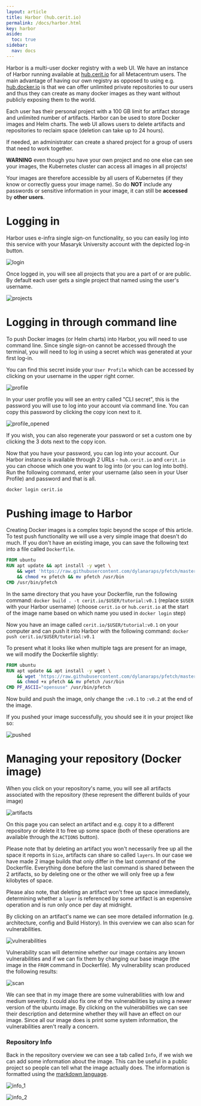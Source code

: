 ```yaml
---
layout: article
title: Harbor (hub.cerit.io)
permalink: /docs/harbor.html
key: harbor
aside:
  toc: true
sidebar:
  nav: docs
---
```

Harbor is a multi-user docker registry with a web UI. We have an instance
of Harbor running available at [hub.cerit.io](https://hub.cerit.io) for all
Metacentrum users. The main advantage of having our own registry as
opposed to using e.g. [hub.docker.io](https://hub.docker.io) is that
we can offer unlimited private repositories to our users and thus they can
create as many docker images as they want without publicly exposing them to
the world.

Each user has their personal project with a 100 GB limit for artifact
storage and unlimited number of artifacts. Harbor can be used to store
Docker images and Helm charts. The web UI allows users to delete artifacts
and repositories to reclaim space (deletion can take up to 24 hours).

If needed, an administrator can create a shared project for a group of
users that need to work together. 

**WARNING** even though you have your own project and no one else can see
your images, the Kubernetes cluster can access all images in all projects!

Your images are therefore accessible by all users of Kubernetes (if they
know or correctly guess your image name). So do **NOT** include any
passwords or sensitive information in your image, it can still be 
**accessed** by **other users**.

# Logging in

Harbor uses e-infra single sign-on functionality, so you can easily log
into this service with your Masaryk University account with the depicted
log-in button.

![login](harbor/log_in.png)

Once logged in, you will see all projects that you are a part of or are public. By default each user gets a single project that named using the user's username.

![projects](harbor/projects.png)

# Logging in through command line

To push Docker images (or Helm charts) into Harbor, you will need to use
command line. Since single sign-on cannot be accessed through the
terminal, you will need to log in using a secret which was generated at
your first log-in.

You can find this secret inside your `User Profile` which can be accessed by clicking on your username in the upper right corner.

![profile](harbor/profile.png)

In your user profile you will see an entry called "CLI secret", this is
the password you will use to log into your account via command line.
You can copy this password by clicking the copy icon next to it.

![profile_opened](harbor/profile_opened.png)

If you wish, you can also regenerate your password or set a custom one by clicking the 3 dots next to the copy icon.

Now that you have your password, you can log into your account. Our Harbor
instance is available through 2 URLs - `hub.cerit.io` and `cerit.io` you
can choose which one you want to log into (or you can log into both). Run
the following command, enter your username (also seen in your User Profile) and password and that is all.

```bash
docker login cerit.io
```

# Pushing image to Harbor

Creating Docker images is a complex topic beyond the scope of this article.
To test push functionality we will use a very simple image that doesn't do
much. If you don't have an existing image, you can save the following text
into a file called `Dockerfile`.

```Dockerfile
FROM ubuntu
RUN apt update && apt install -y wget \
    && wget 'https://raw.githubusercontent.com/dylanaraps/pfetch/master/pfetch' \
    && chmod +x pfetch && mv pfetch /usr/bin
CMD /usr/bin/pfetch
```

In the same directory that you have your Dockerfile, run the following
command: `docker build . -t cerit.io/$USER/tutorial:v0.1` (replace `$USER`
with your Harbor username) (choose `cerit.io` or `hub.cerit.io` at the
start of the image name based on which name you used in `docker login`
step)

Now you have an image called `cerit.io/$USER/tutorial:v0.1` on your
computer and can push it into Harbor with the following command:
`docker push cerit.io/$USER/tutorial:v0.1`

To present what it looks like when multiple tags are present for an image,
we will modify the Dockerfile slightly:

```Dockerfile
FROM ubuntu
RUN apt update && apt install -y wget \
    && wget 'https://raw.githubusercontent.com/dylanaraps/pfetch/master/pfetch' \
    && chmod +x pfetch && mv pfetch /usr/bin
CMD PF_ASCII="opensuse" /usr/bin/pfetch
```

Now build and push the image, only change the `:v0.1` to `:v0.2` at the end of the image.

If you pushed your image successfully, you should see it in your project like so:

![pushed](harbor/pushed.png)

# Managing your repository (Docker image)

When you click on your repository's name, you will see all artifacts
associated with the repository (these represent the different builds of
your image)

![artifacts](harbor/artifacts.png)

On this page you can select an artifact and e.g. copy it to a different
repository or delete it to free up some space (both of these operations
are available through the `ACTIONS` button).

Please note that by deleting an artifact you won't necessarily free up all
the space it reports in `Size`, artifacts can share so called `layers`. In our case we have made 2 image builds that only differ in the last command
of the Dockerfile. Everything done before the last command is shared
between the 2 artifacts, so by deleting one or the other we will only free
up a few kilobytes of space.

Please also note, that deleting an artifact won't free up space immediately,
determining whether a `layer` is referenced by some artifact is an
expensive operation and is run only once per day at midnight.

By clicking on an artifact's name we can see more detailed information
(e.g. architecture, config and Build History). In this overview we can also scan for vulnerabilities.

![vulnerabilities](harbor/vulnerabilities.png)

Vulnerability scan will determine whether our image contains any known
vulnerabilities and if we can fix them by changing our base image (the image in the `FROM` command in Dockerfile). My vulnerability scan produced the following results:

![scan](harbor/scan.png)

We can see that in my image there are some vulnerabilities with low and
medium severity. I could also fix one of the vulnerabilities by using
a newer version of the ubuntu image. By clicking on the vulnerabilities
we can see their description and determine whether they will have an
effect on our image. Since all our image does is print some system
information, the vulnerabilities aren't really a concern.

### Repository Info

Back in the repository overview we can see a tab called `Info`, if we
wish we can add some information about the image. This can be useful in
a public project so people can tell what the image actually does. The
information is formatted using the [markdown language](https://www.markdownguide.org/).

![info_1](harbor/info_1.png)

![info_2](harbor/info_2.png)